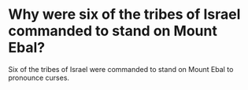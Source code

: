 # Why were six of the tribes of Israel commanded to stand on Mount Ebal?

Six of the tribes of Israel were commanded to stand on Mount Ebal to pronounce curses.
